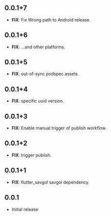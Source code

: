 ## 0.0.1+7

 - **FIX**: Fix Wrong path to Android release.

## 0.0.1+6

 - **FIX**: ...and other platforms.

## 0.0.1+5

 - **FIX**: out-of-sync podspec assets.

## 0.0.1+4

 - **FIX**: specific uuid version.

## 0.0.1+3

 - **FIX**: Enable manual trigger of publish workflow.

## 0.0.1+2

 - **FIX**: trigger publish.

## 0.0.1+1

 - **FIX**: flutter_savgol savgol dependency.

## 0.0.1

* Initial release
